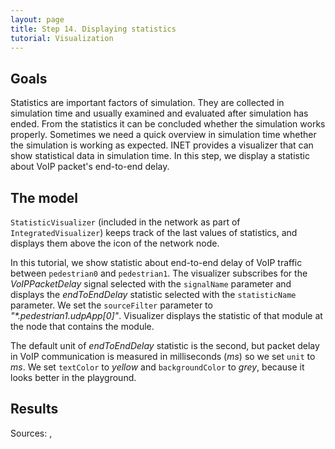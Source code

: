 ```yaml
---
layout: page
title: Step 14. Displaying statistics
tutorial: Visualization
---
```


## Goals
Statistics are important factors of simulation. They are collected in simulation time 
and usually examined and evaluated after simulation has ended. From the statistics 
it can be concluded whether the simulation works properly. Sometimes we need a 
quick overview in simulation time whether the simulation is working as expected. 
INET provides a visualizer that can show statistical data in simulation time.
In this step, we display a statistic about VoIP packet's end-to-end delay.

## The model
`StatisticVisualizer` (included in the network as part of `IntegratedVisualizer`) 
keeps track of the last values of statistics, 
and displays them above the icon of the network node.

In this tutorial, we show statistic about end-to-end delay of VoIP traffic 
between `pedestrian0` and `pedestrian1`. The visualizer subscribes for the 
*VoIPPacketDelay* signal selected with the `signalName` parameter 
and displays the *endToEndDelay* statistic selected with the `statisticName` parameter.
We set the `sourceFilter` parameter to *"\*.pedestrian1.udpApp\[0\]"*. 
Visualizer displays the statistic of that module at the node that contains the module. 

The default unit of *endToEndDelay* statistic is the second, but packet delay in VoIP 
communication is measured in milliseconds (*ms*) so we set `unit` to *ms*. 
We set `textColor` to *yellow* and `backgroundColor` to *grey*, 
because it looks better in the playground.

## Results

<!--

-->

Sources: <a srcfile="visualization/omnetpp.ini" />, <a srcfile="visualization/VisualizationD.ned" />
